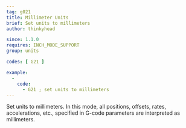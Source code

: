 ```yaml
---
tag: g021
title: Millimeter Units
brief: Set units to millimeters
author: thinkyhead

since: 1.1.0
requires: INCH_MODE_SUPPORT
group: units

codes: [ G21 ]

example:
  -
    code:
      - G21 ; set units to millimeters
---
```


Set units to millimeters. In this mode, all positions, offsets, rates, accelerations, etc., specified in G-code parameters are interpreted as millimeters.
